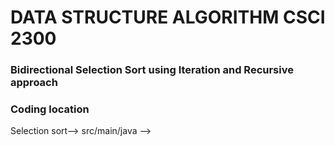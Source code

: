 # DATA STRUCTURE ALGORITHM CSCI 2300

<h3>Bidirectional Selection Sort using Iteration and Recursive approach</h3>


<h3>Coding location</h3>
Selection sort--> src/main/java -->


